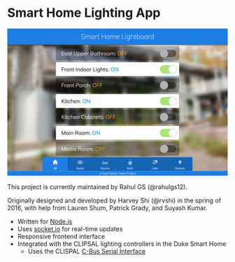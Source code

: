# Smart Home Lighting App

![Desktop Screenshot](./screenshots/screenshot-v2.png)

This project is currently maintained by Rahul GS (@rahulgs12).

Originally designed and developed by Harvey Shi (@rvshi) in the spring of 2016, with help from Lauren Shum, Patrick Grady, and Suyash Kumar.

- Written for [Node.js](https://nodejs.org/en/)
- Uses [socket.io](https://socket.io/) for real-time updates
- Responsive frontend interface
- Integrated with the CLIPSAL lighting controllers in the Duke Smart Home
    - Uses the CLISPAL [C-Bus Serial Interface](http://training.clipsal.com/downloads/OpenCBus/OpenCBusProtocolDownloads.html)